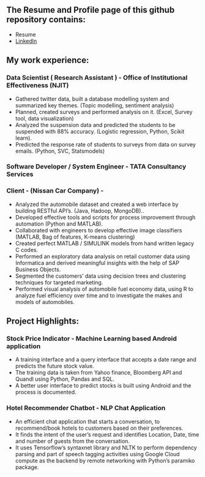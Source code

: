 ## The Resume and Profile page of this github repository contains:
* Resume
* [LinkedIn](https://www.linkedin.com/in/vgpprasad) 

## My work experience:

### Data Scientist ( Research Assistant ) - Office of Institutional Effectiveness (NJIT)

* Gathered twitter data, built a database modelling system and summarized key themes. (Topic modelling, sentiment analysis)
* Planned, created surveys and performed analysis on it. (Excel, Survey tool, data visualization) 
* Analyzed the suspension data and predicted the students to be suspended with 88% accuracy. (Logistic regression, Python, Scikit learn).
* Predicted the response rate of students to surveys from data on survey emails. (Python, SVC, Statsmodels)

### Software Developer / System Engineer - TATA Consultancy Services

### Client - (Nissan Car Company) -

*    Analyzed the automobile dataset and created a web interface by building RESTful API’s. (Java, Hadoop, MongoDB).. 
*    Developed effective tools and scripts for process improvement through automation (Python and MATLAB). 
*    Collaborated with engineers to develop effective image classifiers (MATLAB, Bag of features, K-means clustering) 
*    Created perfect MATLAB / SIMULINK models from hand written legacy C codes.
*    Performed an exploratory data analysis on retail customer data using Informatica and
derived meaningful insights with the help of SAP Business Objects.
*    Segmented the customers’ data using decision trees and clustering techniques for
targeted marketing.
*    Performed visual analysis of automobile fuel economy data, using R to analyze fuel
efficiency over time and to investigate the makes and models of automobiles.

## Project Highlights:

### Stock Price Indicator - Machine Learning based Android application

*	A training interface and a query interface that accepts a date range and predicts the future stock value.
*	The training data is taken from Yahoo finance, Bloomberg API and Quandl using Python, Pandas and SQL.
*	A better user interface to predict stocks is built using Android and the process is documented.

### Hotel Recommender Chatbot - NLP Chat Application

*	An efficient chat application that starts a conversation, to recommend/book hotels to customers based on their preferences.
*	It finds the intent of the user’s request and identifies Location, Date, time and number of guests from the conversation. 
*	It uses Tensorflow’s syntaxnet library and NLTK to perform dependency parsing and part of speech tagging activities using Google Cloud compute as the backend by remote networking with Python’s paramiko package.
